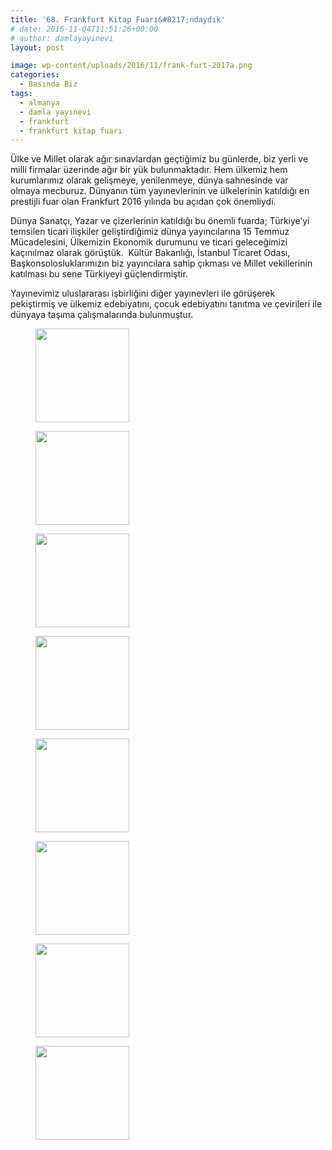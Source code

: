 ```yaml
---
title: '68. Frankfurt Kitap Fuarı&#8217;ndaydık'
# date: 2016-11-04T11:51:26+00:00
# author: damlayayinevi
layout: post

image: wp-content/uploads/2016/11/frank-furt-2017a.png
categories:
  - Basında Biz
tags:
  - almanya
  - damla yayınevi
  - frankfurt
  - frankfurt kitap fuarı
---
```

Ülke ve Millet olarak ağır sınavlardan geçtiğimiz bu günlerde, biz yerli ve milli firmalar üzerinde ağır bir yük bulunmaktadır. Hem ülkemiz hem kurumlarımız olarak gelişmeye, yenilenmeye, dünya sahnesinde var olmaya mecburuz. Dünyanın tüm yayınevlerinin ve ülkelerinin katıldığı en prestijli fuar olan Frankfurt 2016 yılında bu açıdan çok önemliydi.

Dünya Sanatçı, Yazar ve çizerlerinin katıldığı bu önemli fuarda; Türkiye&#8217;yi temsilen ticari ilişkiler geliştirdiğimiz dünya yayıncılarına 15 Temmuz Mücadelesini, Ülkemizin Ekonomik durumunu ve ticari geleceğimizi kaçınılmaz olarak görüştük.  Kültür Bakanlığı, İstanbul Ticaret Odası, Başkonsolosluklarımızın biz yayıncılara sahip çıkması ve Millet vekillerinin katılması bu sene Türkiyeyi güçlendirmiştir.

Yayınevimiz uluslararası işbirliğini diğer yayınevleri ile görüşerek pekiştirmiş ve ülkemiz edebiyatını, çocuk edebiyatını tanıtma ve çevirileri ile dünyaya taşıma çalışmalarında bulunmuştur.

<div id='gallery-3' class='gallery galleryid-1502 gallery-columns-4 gallery-size-thumbnail'>
  <figure class='gallery-item'> 
  
  <div class='gallery-icon landscape'>
    <a href='https://blog.damlayayinevi.com.tr/2016/68-frankfurt-kitap-fuarindaydik/frank-furt-2017-5/'><img width="150" height="150" src="https://blog.damlayayinevi.com.tr/wp-content/uploads/2016/11/frank-furt-2017-5-150x150.jpg" class="attachment-thumbnail size-thumbnail" alt="" srcset="https://blog.damlayayinevi.com.tr/wp-content/uploads/2016/11/frank-furt-2017-5-150x150.jpg 150w, https://blog.damlayayinevi.com.tr/wp-content/uploads/2016/11/frank-furt-2017-5-100x100.jpg 100w" sizes="(max-width: 150px) 100vw, 150px" /></a>
  </div></figure><figure class='gallery-item'> 
  
  <div class='gallery-icon landscape'>
    <a href='https://blog.damlayayinevi.com.tr/2016/68-frankfurt-kitap-fuarindaydik/frank-furt-2017-2/'><img width="150" height="150" src="https://blog.damlayayinevi.com.tr/wp-content/uploads/2016/11/frank-furt-2017-2-150x150.jpg" class="attachment-thumbnail size-thumbnail" alt="" srcset="https://blog.damlayayinevi.com.tr/wp-content/uploads/2016/11/frank-furt-2017-2-150x150.jpg 150w, https://blog.damlayayinevi.com.tr/wp-content/uploads/2016/11/frank-furt-2017-2-100x100.jpg 100w" sizes="(max-width: 150px) 100vw, 150px" /></a>
  </div></figure><figure class='gallery-item'> 
  
  <div class='gallery-icon landscape'>
    <a href='https://blog.damlayayinevi.com.tr/2016/68-frankfurt-kitap-fuarindaydik/frank-furt-2017-1/'><img width="150" height="150" src="https://blog.damlayayinevi.com.tr/wp-content/uploads/2016/11/frank-furt-2017-1-150x150.jpg" class="attachment-thumbnail size-thumbnail" alt="" srcset="https://blog.damlayayinevi.com.tr/wp-content/uploads/2016/11/frank-furt-2017-1-150x150.jpg 150w, https://blog.damlayayinevi.com.tr/wp-content/uploads/2016/11/frank-furt-2017-1-100x100.jpg 100w" sizes="(max-width: 150px) 100vw, 150px" /></a>
  </div></figure><figure class='gallery-item'> 
  
  <div class='gallery-icon landscape'>
    <a href='https://blog.damlayayinevi.com.tr/2016/68-frankfurt-kitap-fuarindaydik/frank-furt-2017-4/'><img width="150" height="150" src="https://blog.damlayayinevi.com.tr/wp-content/uploads/2016/11/frank-furt-2017-4-150x150.jpg" class="attachment-thumbnail size-thumbnail" alt="" srcset="https://blog.damlayayinevi.com.tr/wp-content/uploads/2016/11/frank-furt-2017-4-150x150.jpg 150w, https://blog.damlayayinevi.com.tr/wp-content/uploads/2016/11/frank-furt-2017-4-100x100.jpg 100w" sizes="(max-width: 150px) 100vw, 150px" /></a>
  </div></figure><figure class='gallery-item'> 
  
  <div class='gallery-icon landscape'>
    <a href='https://blog.damlayayinevi.com.tr/2016/68-frankfurt-kitap-fuarindaydik/frank-furt-2017-6/'><img width="150" height="150" src="https://blog.damlayayinevi.com.tr/wp-content/uploads/2016/11/frank-furt-2017-6-150x150.jpg" class="attachment-thumbnail size-thumbnail" alt="" srcset="https://blog.damlayayinevi.com.tr/wp-content/uploads/2016/11/frank-furt-2017-6-150x150.jpg 150w, https://blog.damlayayinevi.com.tr/wp-content/uploads/2016/11/frank-furt-2017-6-100x100.jpg 100w" sizes="(max-width: 150px) 100vw, 150px" /></a>
  </div></figure><figure class='gallery-item'> 
  
  <div class='gallery-icon landscape'>
    <a href='https://blog.damlayayinevi.com.tr/2016/68-frankfurt-kitap-fuarindaydik/frank-furt-2017-7/'><img width="150" height="150" src="https://blog.damlayayinevi.com.tr/wp-content/uploads/2016/11/frank-furt-2017-7-150x150.jpg" class="attachment-thumbnail size-thumbnail" alt="" srcset="https://blog.damlayayinevi.com.tr/wp-content/uploads/2016/11/frank-furt-2017-7-150x150.jpg 150w, https://blog.damlayayinevi.com.tr/wp-content/uploads/2016/11/frank-furt-2017-7-100x100.jpg 100w" sizes="(max-width: 150px) 100vw, 150px" /></a>
  </div></figure><figure class='gallery-item'> 
  
  <div class='gallery-icon landscape'>
    <a href='https://blog.damlayayinevi.com.tr/2016/68-frankfurt-kitap-fuarindaydik/frank-furt-2017-8/'><img width="150" height="150" src="https://blog.damlayayinevi.com.tr/wp-content/uploads/2016/11/frank-furt-2017-8-150x150.jpg" class="attachment-thumbnail size-thumbnail" alt="" srcset="https://blog.damlayayinevi.com.tr/wp-content/uploads/2016/11/frank-furt-2017-8-150x150.jpg 150w, https://blog.damlayayinevi.com.tr/wp-content/uploads/2016/11/frank-furt-2017-8-100x100.jpg 100w" sizes="(max-width: 150px) 100vw, 150px" /></a>
  </div></figure><figure class='gallery-item'> 
  
  <div class='gallery-icon landscape'>
    <a href='https://blog.damlayayinevi.com.tr/2016/68-frankfurt-kitap-fuarindaydik/frank-furt-2017-9/'><img width="150" height="150" src="https://blog.damlayayinevi.com.tr/wp-content/uploads/2016/11/frank-furt-2017-9-150x150.jpg" class="attachment-thumbnail size-thumbnail" alt="" srcset="https://blog.damlayayinevi.com.tr/wp-content/uploads/2016/11/frank-furt-2017-9-150x150.jpg 150w, https://blog.damlayayinevi.com.tr/wp-content/uploads/2016/11/frank-furt-2017-9-100x100.jpg 100w" sizes="(max-width: 150px) 100vw, 150px" /></a>
  </div></figure>
</div>